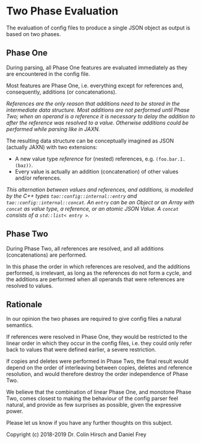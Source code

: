 # Two Phase Evaluation

The evaluation of config files to produce a single JSON object as output is based on two phases.

## Phase One

During parsing, all Phase One features are evaluated immediately as they are encountered in the config file.

Most features are Phase One, i.e. everything except for references and, consequently, additions (or concatenations).

*References are the only reason that additions need to be stored in the intermediate data structure.
Most additions are not performed until Phase Two; when an operand is a reference it is necessary to delay the addition to after the reference was resolved to a value.
Otherwise additions could be performed while parsing like in JAXN.*

The resulting data structure can be conceptually imagined as JSON (actually JAXN) with two extensions:

 * A new value type *reference* for (nested) references, e.g. `(foo.bar.1.(baz))`.
 * Every value is actually an addition (concatenation) of other values and/or references.

*This alternation between values and references, and additions, is modelled by the C++ types `tao::config::internal::entry` and `tao::config::internal::concat`.
An `entry` can be an Object or an Array with `concat` as value type, a reference, or an atomic JSON Value.
A `concat` consists of a `std::list< entry >`.*

## Phase Two

During Phase Two, all references are resolved, and all additions (concatenations) are performed.

In this phase the order in which references are resolved, and the additions performed, is irrelevant, as long as the references do not form a cycle, and the additions are performed when all operands that were references are resolved to values.

## Rationale

In our opinion the two phases are required to give config files a natural semantics.

If references were resolved in Phase One, they would be restricted to the linear order in which they occur in the config files, i.e. they could only refer back to values that were defined earlier, a severe restriction.

If copies and deletes were performed in Phase Two, the final result would depend on the order of interleaving between copies, deletes and reference resolution, and would therefore destroy the order independence of Phase Two.

We believe that the combination of linear Phase One, and monotone Phase Two, comes closest to making the behaviour of the config parser feel natural, and provide as few surprises as possible, given the expressive power.

Please let us know if you have any further thoughts on this subject.

Copyright (c) 2018-2019 Dr. Colin Hirsch and Daniel Frey
